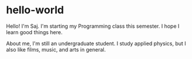 # hello-world

Hello! I'm Saj. I'm starting my Programming class this semester. I hope I learn good things here.

About me, I'm still an undergraduate student. I study applied physics, but I also like films, music, and arts in general.
